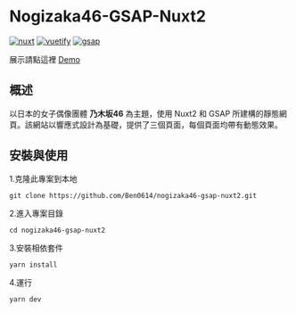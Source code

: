 # Nogizaka46-GSAP-Nuxt2

[![nuxt](https://img.shields.io/badge/nuxt-2.15.7-green)](https://github.com/nuxt/nuxt)
[![vuetify](https://img.shields.io/badge/vuetify-2.5.5-green)](https://github.com/vuetifyjs/vuetify)
[![gsap](https://img.shields.io/badge/gsap-3.11.3-green)](https://github.com/greensock/GSAP)

展示請點這裡 [Demo](https://nogizaka46-gsap-nuxt2.vercel.app)

## 概述

以日本的女子偶像團體 **乃木坂46** 為主題，使用 Nuxt2 和 GSAP 所建構的靜態網頁。該網站以響應式設計為基礎，提供了三個頁面，每個頁面均帶有動態效果。

## 安裝與使用

1.克隆此專案到本地
```
git clone https://github.com/Ben0614/nogizaka46-gsap-nuxt2.git
```

2.進入專案目錄
```
cd nogizaka46-gsap-nuxt2
```

3.安裝相依套件
```
yarn install
```

4.運行
```
yarn dev
```